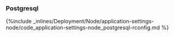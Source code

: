 

### Postgresql



{%include _inlines/Deployment/Node/application-settings-node/code_application-settings-node_postgresql-rconfig.md %}




